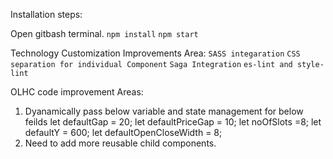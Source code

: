  Installation steps:
 
 Open gitbash terminal.
  ``npm install``
  ``npm start``
  
Technology Customization Improvements Area:
``SASS integaration``
``CSS separation for individual Component``
``Saga Integration``
``es-lint and style-lint``


OLHC code improvement Areas:

1. Dyanamically pass below variable and state management for below feilds
            let defaultGap = 20;
            let defaultPriceGap = 10; 
            let noOfSlots =8;
            let defaultY = 600;
            let defaultOpenCloseWidth = 8;
2. Need to add more reusable child components.









  
